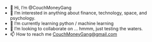 - 👋 Hi, I’m @CouchMoneyGang
- 👀 I’m interested in anything about finance, technology, space, and psychology.
- 🌱 I’m currently learning python / machine learning
- 💞️ I’m looking to collaborate on ... hmmm, just testing the waters.
- 📫 How to reach me CouchMoneyGang@gmail.com

<!---
CouchMoneyGang/CouchMoneyGang is a ✨ special ✨ repository because its `README.md` (this file) appears on your GitHub profile.
You can click the Preview link to take a look at your changes.
--->
